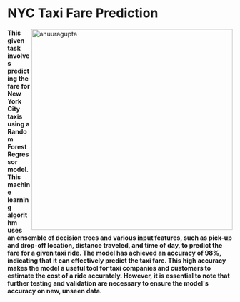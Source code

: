 <h1><strong>NYC Taxi Fare Prediction</h1></strong>

<p><img align="right" width="450" src="https://i.gifer.com/7GSn.gif" alt="anuuragupta" /></p>

<n><strong>This given task involves predicting the fare for New York City taxis using a Random Forest Regressor model. This machine learning algorithm uses an ensemble of decision trees and various input features, such as pick-up and drop-off location, distance traveled, and time of day, to predict the fare for a given taxi ride. The model has achieved an accuracy of 98%, indicating that it can effectively predict the taxi fare. This high accuracy makes the model a useful tool for taxi companies and customers to estimate the cost of a ride accurately. However, it is essential to note that further testing and validation are necessary to ensure the model's accuracy on new, unseen data.</strong></n>
